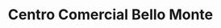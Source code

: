 ---
title: "Centro Comercial Bello Monte"
url: /caracas/centro-comercial-bello-monte/
shop: centro comercial
---